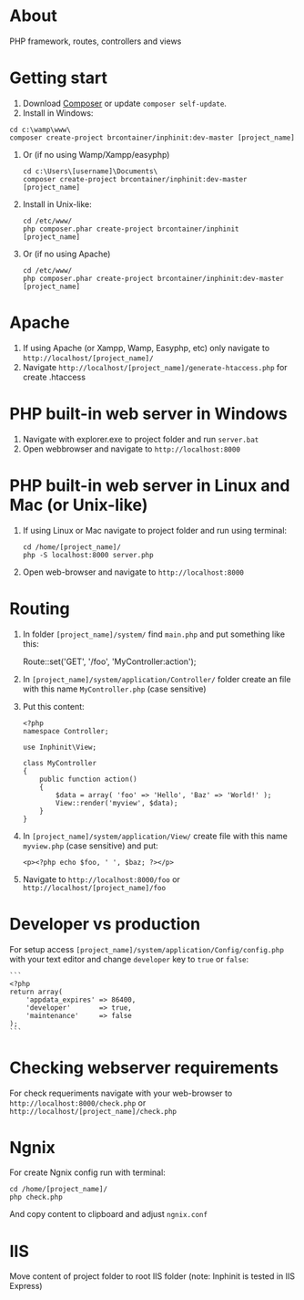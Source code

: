 # About

PHP framework, routes, controllers and views

# Getting start

1. Download [Composer](http://getcomposer.org/doc/00-intro.md) or update `composer self-update`.
1. Install in Windows:

  ```
  cd c:\wamp\www\
  composer create-project brcontainer/inphinit:dev-master [project_name]
  ```

1. Or (if no using Wamp/Xampp/easyphp)

    ```
    cd c:\Users\[username]\Documents\
    composer create-project brcontainer/inphinit:dev-master [project_name]
    ```

1. Install in Unix-like:

    ```
    cd /etc/www/
    php composer.phar create-project brcontainer/inphinit [project_name]
    ```

1. Or (if no using Apache)

    ```
    cd /etc/www/
    php composer.phar create-project brcontainer/inphinit:dev-master [project_name]
    ```

# Apache

1. If using Apache (or Xampp, Wamp, Easyphp, etc) only navigate to `http://localhost/[project_name]/`
1. Navigate `http://localhost/[project_name]/generate-htaccess.php` for create .htaccess

# PHP built-in web server in Windows

1. Navigate with explorer.exe to project folder and run `server.bat`
1. Open webbrowser and navigate to `http://localhost:8000`

# PHP built-in web server in Linux and Mac (or Unix-like)

1. If using Linux or Mac navigate to project folder and run using terminal:

    ```
    cd /home/[project_name]/
    php -S localhost:8000 server.php
    ```

1. Open web-browser and navigate to `http://localhost:8000`

# Routing

1. In folder `[project_name]/system/` find `main.php` and put something like this:

    Route::set('GET', '/foo', 'MyController:action');

1. In `[project_name]/system/application/Controller/` folder create an file with this name `MyController.php` (case sensitive)
1. Put this content:

    ```
    <?php
    namespace Controller;

    use Inphinit\View;

    class MyController
    {
        public function action()
        {
            $data = array( 'foo' => 'Hello', 'Baz' => 'World!' );
            View::render('myview', $data);
        }
    }
    ```

1. In `[project_name]/system/application/View/` create file with this name `myview.php` (case sensitive) and put:

    ```
    <p><?php echo $foo, ' ', $baz; ?></p>
    ```

1. Navigate to `http://localhost:8000/foo` or `http://localhost/[project_name]/foo`

# Developer vs production

For setup access `[project_name]/system/application/Config/config.php` with your text editor and change `developer` key to `true` or `false`:

    ```
    <?php
    return array(
        'appdata_expires' => 86400,
        'developer'       => true,
        'maintenance'     => false
    );
    ```

# Checking webserver requirements

For check requeriments navigate with your web-browser to `http://localhost:8000/check.php` or `http://localhost/[project_name]/check.php`

# Ngnix

For create Ngnix config run with terminal:

```
cd /home/[project_name]/
php check.php
```

And copy content to clipboard and adjust `ngnix.conf`

# IIS

Move content of project folder to root IIS folder (note: Inphinit is tested in IIS Express)
